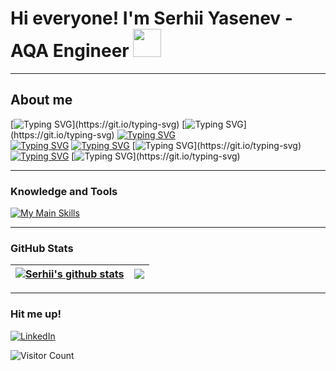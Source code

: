 # Hi everyone! I'm Serhii Yasenev - AQA Engineer <img src="https://github.com/user-attachments/assets/07811984-6043-4cbf-82ea-6941d1c86aec" width="45" height="45">

---

## About me

[![Typing SVG](https://readme-typing-svg.demolab.com?font=Fira+Code&pause=1000&color=B18AF7&vCenter=true&random=false&repeat=false&width=600&height=20&lines=I'm+from+Kyiv%2C+Ukraine.)](https://git.io/typing-svg)  
[![Typing SVG](https://readme-typing-svg.demolab.com?font=Fira+Code&pause=1000&color=B18AF7&vCenter=true&random=false&repeat=false&width=600&height=20&lines=I+usually+use+.Net+and+TS+for+my+projects.)](https://git.io/typing-svg)  
[![Typing SVG](https://readme-typing-svg.demolab.com?font=Fira+Code&pause=1000&color=B18AF7&vCenter=true&random=false&repeat=false&width=600&height=20&lines=I'm+a+passionate+and+dedicated+IT+enthusiast)](https://git.io/typing-svg)  
[![Typing SVG](https://readme-typing-svg.demolab.com?font=Fira+Code&pause=100&color=B18AF7&vCenter=true&random=false&repeat=false&width=800&height=20&lines=with+a+strong+expertise+in+testing+and+programming+(9%2B+years))](https://git.io/typing-svg)
[![Typing SVG](https://readme-typing-svg.demolab.com?font=Fira+Code&pause=100&color=B18AF7&vCenter=true&random=false&repeat=false&width=800&height=20&lines=Focused+on+building+.NET+APIs+and+automated+testing+solutions)](https://git.io/typing-svg)
[![Typing SVG](https://readme-typing-svg.demolab.com?font=Fira+Code&pause=100&color=B18AF7&vCenter=true&random=false&repeat=false&width=850&height=20&lines=and+a+burning+desire+to+make+a+difference+in+the+world+of+technology.)](https://git.io/typing-svg)
[![Typing SVG](https://readme-typing-svg.demolab.com?font=Fira+Code&pause=100&color=B18AF7&vCenter=true&random=false&repeat=false&width=850&height=20&lines=I'm+constantly+learning,+solving+real+problems+in+projects)](https://git.io/typing-svg)
[![Typing SVG](https://readme-typing-svg.demolab.com?font=Fira+Code&pause=100&color=B18AF7&vCenter=true&random=false&repeat=false&width=850&height=20&lines=and+writing+clean+and+readable+code.)](https://git.io/typing-svg)

---

### Knowledge and Tools
[![My Main Skills](https://skillicons.dev/icons?i=dotnet,cs,ai,ts,js,docker,azure,git,selenium,gherkin,postman,angular,github,githubactions,rabbitmq,postgres,&theme=dark&perline=16)](https://skillicons.dev)

---

### GitHub Stats

| <a href="https://github.com/serhiiyasenev?tab=repositories"><img align="center" src="https://github-readme-stats.vercel.app/api?username=serhiiyasenev&show_icons=true&include_all_commits=true&theme=buefy&hide_border=true" alt="Serhii's github stats" /></a> | <a href="https://github.com/serhiiyasenev?tab=repositories"><img align="center" src="https://github-readme-stats.vercel.app/api/top-langs/?username=serhiiyasenev&layout=compact&theme=buefy&hide_border=true" /></a> |
| ------------- | ------------- |

---

### Hit me up!
[![LinkedIn](https://img.shields.io/badge/LinkedIn-Connect-blue)](https://www.linkedin.com/in/serhii-yasenev)

![Visitor Count](https://komarev.com/ghpvc/?username=serhiiyasenev&color=blue)
